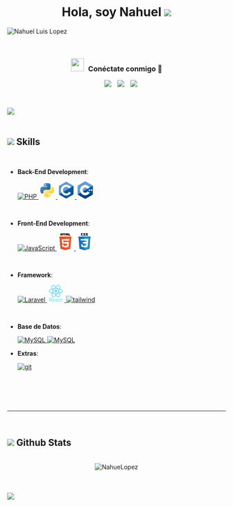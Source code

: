 <div align="center">
<h1> Hola, <strong>soy Nahuel</strong> <img src="https://media.giphy.com/media/hvRJCLFzcasrR4ia7z/giphy.gif" width="35"></h1>
</div>

![Nahuel Luis Lopez](https://github.com/NahueLopez/NahueLopez/assets/78488563/0d68149c-647d-41d5-b9aa-b3962aa3f0af)

<br/>
<h3 align="center" > <img src="https://media.giphy.com/media/iY8CRBdQXODJSCERIr/giphy.gif" width="30" height="30" style="margin-right: 10px;">Conéctate conmigo 🤝 </h3>

<p align="center">

 <div align="center"  class="icons-social" style="margin-left: 10px;">
        <a style="margin-left: 10px;"  target="_blank" href="https://www.linkedin.com/in/nahuelopez/">
			<img src="https://img.icons8.com/doodle/40/000000/linkedin--v2.png"></a>
        <a style="margin-left: 10px;" target="_blank" href="https://github.com/NahueLopez">
		<img src="https://img.icons8.com/doodle/40/000000/github--v1.png"></a>
        <a style="margin-left: 10px;" target="_blank" href="https://instagram.com/nahue_cjs">
			<img src="https://img.icons8.com/doodle/40/000000/instagram-new--v2.png"></a>	
 </div>

</p>

<br>
 
<img src="https://user-images.githubusercontent.com/73097560/115834477-dbab4500-a447-11eb-908a-139a6edaec5c.gif"><br><br>

## <img src="https://media2.giphy.com/media/QssGEmpkyEOhBCb7e1/giphy.gif?cid=ecf05e47a0n3gi1bfqntqmob8g9aid1oyj2wr3ds3mg700bl&rid=giphy.gif" width ="25"><b> Skills</b>
<br>

<p align="center">

- **Back-End Development**:

	<a href="https://www.php.net/" target="_blank" rel="noreferrer"> 
    		<img src="https://www.pngmart.com/files/7/PHP-PNG-File.png" alt="PHP" width="40" height="40"/> 
	</a>
	
  	<a href="https://www.python.org" target="_blank" rel="noreferrer"> 
				<img src="https://raw.githubusercontent.com/devicons/devicon/master/icons/python/python-original.svg" alt="python" width="40" height="40"/> 
	</a>
 
   	<a href="https://www.cprogramming.com/" target="_blank" rel="noreferrer"> 
		<img src="https://raw.githubusercontent.com/devicons/devicon/master/icons/c/c-original.svg" alt="c" width="40" height="40"/> 
	</a> 
 
 	<a href="https://www.w3schools.com/cpp/" target="_blank" rel="noreferrer"> 
		<img src="https://raw.githubusercontent.com/devicons/devicon/master/icons/cplusplus/cplusplus-original.svg" alt="cplusplus" width="40" height="40"/> 
	</a> 

<br>   
    
- **Front-End Development**:

   	<a href="https://es.wikipedia.org/wiki/JavaScript" target="_blank" rel="noreferrer"> 
	    <img src="https://upload.wikimedia.org/wikipedia/commons/9/99/Unofficial_JavaScript_logo_2.svg" alt="JavaScript" width="30" height="30"/> 
	</a>
 
	<a href="https://www.w3.org/html/" target="_blank" rel="noreferrer"> 
		<img src="https://raw.githubusercontent.com/devicons/devicon/master/icons/html5/html5-original-wordmark.svg" alt="html5" width="40" height="40"/> 
	</a>  
 
 	<a href="https://www.w3schools.com/css/" target="_blank" rel="noreferrer"> 
		<img src="https://raw.githubusercontent.com/devicons/devicon/master/icons/css3/css3-original-wordmark.svg" alt="css3" width="40" height="40"/> 
	</a>
 
<br>

- **Framework**:

	<a href="https://laravel.com/" target="_blank" rel="noreferrer"> 
	    <img src="https://upload.wikimedia.org/wikipedia/commons/thumb/9/9a/Laravel.svg/1200px-Laravel.svg.png" alt="Laravel" width="40" height="40"/> 
	</a>

 	<a href="https://reactjs.org/" target="_blank" rel="noreferrer"> 
		<img src="https://raw.githubusercontent.com/devicons/devicon/master/icons/react/react-original-wordmark.svg" alt="react" width="40" height="40"/> 
	</a> 
 
	<a href="https://tailwindcss.com/" target="_blank" rel="noreferrer"> 
		<img src="https://www.vectorlogo.zone/logos/tailwindcss/tailwindcss-icon.svg" alt="tailwind" width="40" height="40"/> 
	</a> 

<br>


- **Base de Datos**:

  	<a href="https://www.mysql.com/" target="_blank" rel="noreferrer"> 
    		<img src="https://www.pngplay.com/wp-content/uploads/7/Mysql-Logo-PNG-HD-Quality.png" alt="MySQL" width="60" height="60"/> 
  	</a>
   
   	<a href="https://www.mysql.com/" target="_blank" rel="noreferrer"> 
    		<img src="https://cdn-icons-png.flaticon.com/512/4492/4492311.png" alt="MySQL" width="60" height="60"/> 
  	</a>
  

- **Extras**:

    <a href="https://git-scm.com/" target="_blank" rel="noreferrer"> 
		<img src="https://www.vectorlogo.zone/logos/git-scm/git-scm-icon.svg" alt="git" width="40" height="40"/> 
	</a> 
    
<br>



</p>

<br>
<br>

-----

<br>


## <img src="https://media.giphy.com/media/iY8CRBdQXODJSCERIr/giphy.gif" width="35"><b> Github Stats </b>
<br>

<div align="center">

<!-- <a href="https://github.com/NahueLopez/">
  <img src="https://github-readme-stats.vercel.app/api?username=NahueLopez&include_all_commits=true&count_private=true&show_icons=true&line_height=20&title_color=7A7ADB&icon_color=2234AE&text_color=D3D3D3&bg_color=0,000000,130F40" width="450"/>-->
  <img src="https://github-readme-stats.vercel.app/api/top-langs?username=NahueLopez&show_icons=true&locale=en&layout=compact&line_height=20&title_color=7A7ADB&icon_color=2234AE&text_color=D3D3D3&bg_color=0,000000,130F40" width="375"  alt="NahueLopez"/>

</a>
</div>

<br>
<br>
<br>

<img src="https://user-images.githubusercontent.com/73097560/115834477-dbab4500-a447-11eb-908a-139a6edaec5c.gif">
